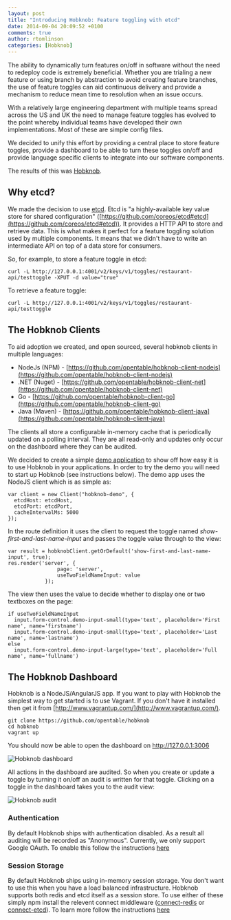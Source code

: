 ```yaml
---
layout: post
title: "Introducing Hobknob: Feature toggling with etcd"
date: 2014-09-04 20:09:52 +0100
comments: true
author: rtomlinson
categories: [Hobknob]
---
```

The ability to dynamically turn features on/off in software without the need to redeploy code is extremely beneficial. Whether you are trialing a new feature or using branch by abstraction to avoid creating feature branches, the use of feature toggles can aid continuous delivery and provide a mechanism to reduce mean time to resolution when an issue occurs.

With a relatively large engineering department with multiple teams spread across the US and UK the need to manage feature toggles has evolved to the point whereby individual teams have developed their own implementations. Most of these are simple config files.

We decided to unify this effort by providing a central place to store feature toggles, provide a dashboard to be able to turn these toggles on/off and provide language specific clients to integrate into our software components.

The results of this was [Hobknob](https://github.com/opentable/hobknob).

## Why etcd?

We made the decision to use [etcd](https://github.com/coreos/etcd). Etcd is "a highly-available key value store for shared configuration" ([https://github.com/coreos/etcd#etcd](https://github.com/coreos/etcd#etcd)). It provides a HTTP API to store and retrieve data. This is what makes it perfect for a feature toggling solution used by multiple components. It means that we didn't have to write an intermediate API on top of a data store for consumers.

So, for example, to store a feature toggle in etcd:

```
curl -L http://127.0.0.1:4001/v2/keys/v1/toggles/restaurant-api/testtoggle -XPUT -d value="true"
```

To retrieve a feature toggle:

```
curl -L http://127.0.0.1:4001/v2/keys/v1/toggles/restaurant-api/testtoggle
```

## The Hobknob Clients

To aid adoption we created, and open sourced, several hobknob clients in multiple languages:

- NodeJs (NPM) - [https://github.com/opentable/hobknob-client-nodejs](https://github.com/opentable/hobknob-client-nodejs)
- .NET (Nuget) - [https://github.com/opentable/hobknob-client-net](https://github.com/opentable/hobknob-client-net)
- Go - [https://github.com/opentable/hobknob-client-go](https://github.com/opentable/hobknob-client-go)
- Java (Maven) - [https://github.com/opentable/hobknob-client-java](https://github.com/opentable/hobknob-client-java)

The clients all store a configurable in-memory cache that is periodically updated on a polling interval. They are all read-only and updates only occur on the dashboard where they can be audited.

We decided to create a simple [demo application](https://github.com/opentable/hobknob-demo) to show off how easy it is to use Hobknob in your applications. In order to try the demo you will need to start up Hobknob (see instructions below). The demo app uses the NodeJS client which is as simple as:

```
var client = new Client("hobknob-demo", {
  etcdHost: etcdHost,
  etcdPort: etcdPort,
  cacheIntervalMs: 5000
});
```

In the route definition it uses the client to request the toggle named *show-first-and-last-name-input* and passes the toggle value through to the view:

```
var result = hobknobClient.getOrDefault('show-first-and-last-name-input', true);
res.render('server', {
       			page: 'server',
        		useTwoFieldNameInput: value
      		});
```

The view then uses the value to decide whether to display one or two textboxes on the page:

```
if useTwoFieldNameInput
  input.form-control.demo-input-small(type='text', placeholder='First name', name='firstname')
  input.form-control.demo-input-small(type='text', placeholder='Last name', name='lastname')
else
  input.form-control.demo-input-large(type='text', placeholder='Full name', name='fullname')
```

## The Hobknob Dashboard

Hobknob is a NodeJS/AngularJS app. If you want to play with Hobknob the simplest way to get started is to use Vagrant. If you don't have it installed then get it from [http://www.vagrantup.com/](http://www.vagrantup.com/).

```
git clone https://github.com/opentable/hobknob
cd hobknob
vagrant up
```

You should now be able to open the dashboard on http://127.0.0.1:3006

![Hobknob dashboard](https://github.com/opentable/hobknob/raw/master/screenshots/dashboard.png)

All actions in the dashboard are audited. So when you create or update a toggle by turning it on/off an audit is written for that toggle. Clicking on a toggle in the dashboard takes you to the audit view:

![Hobknob audit](https://github.com/opentable/hobknob/raw/master/screenshots/audit.png)

### Authentication

By default Hobknob ships with authentication disabled. As a result all auditing will be recorded as "Anonymous". Currently, we only support Google OAuth. To enable this follow the instructions [here](https://github.com/opentable/hobknob/blob/master/README.md#configuring-authentication)

### Session Storage

By default Hobknob ships using in-memory session storage. You don't want to use this when you have a load balanced infrastructure. Hobknob supports both redis and etcd itself as a session store. To use either of these simply npm install the relevent connect middleware ([connect-redis](https://github.com/visionmedia/connect-redis) or [connect-etcd](https://github.com/opentable/connect-etcd)). To learn more follow the instructions [here](https://github.com/opentable/hobknob/blob/master/README.md#configuring-session)



